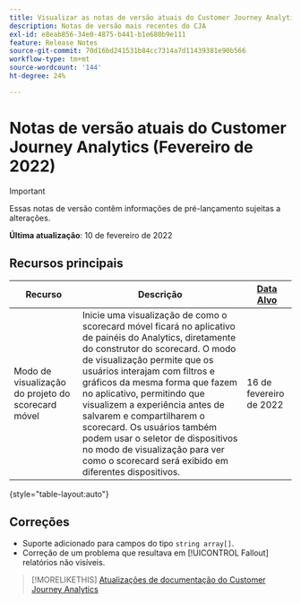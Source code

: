 ```yaml
---
title: Visualizar as notas de versão atuais do Customer Journey Analytics
description: Notas de versão mais recentes do CJA
exl-id: e8eab856-34e0-4875-b441-b1e680b9e111
feature: Release Notes
source-git-commit: 70d16bd241531b84cc7314a7d11439381e90b566
workflow-type: tm+mt
source-wordcount: '144'
ht-degree: 24%

---
```


# Notas de versão atuais do Customer Journey Analytics (Fevereiro de 2022)

>[!IMPORTANT]
>
>Essas notas de versão contêm informações de pré-lançamento sujeitas a alterações.

**Última atualização**: 10 de fevereiro de 2022

## Recursos principais

| Recurso | Descrição | [Data Alvo](/help/release-notes/releases.md) |
| ----------- | ---------- | ----- |
| Modo de visualização do projeto do scorecard móvel | Inicie uma visualização de como o scorecard móvel ficará no aplicativo de painéis do Analytics, diretamente do construtor do scorecard. O modo de visualização permite que os usuários interajam com filtros e gráficos da mesma forma que fazem no aplicativo, permitindo que visualizem a experiência antes de salvarem e compartilharem o scorecard. Os usuários também podem usar o seletor de dispositivos no modo de visualização para ver como o scorecard será exibido em diferentes dispositivos. | 16 de fevereiro de 2022 |

{style=&quot;table-layout:auto&quot;}

## Correções

* Suporte adicionado para campos do tipo `string array[]`.
* Correção de um problema que resultava em [!UICONTROL Fallout] relatórios não visíveis.

>[!MORELIKETHIS]
>[Atualizações de documentação do Customer Journey Analytics](/help/release-notes/doc-changes.md)
